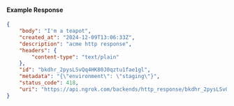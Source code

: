 <!-- Code generated for API Clients. DO NOT EDIT. -->

#### Example Response

```json
{
	"body": "I'm a teapot",
	"created_at": "2024-12-09T13:06:33Z",
	"description": "acme http response",
	"headers": {
		"content-type": "text/plain"
	},
	"id": "bkdhr_2pysLSvQq4HK80J0qztu1fae1gl",
	"metadata": "{\"environment\": \"staging\"}",
	"status_code": 418,
	"uri": "https://api.ngrok.com/backends/http_response/bkdhr_2pysLSvQq4HK80J0qztu1fae1gl"
}
```
